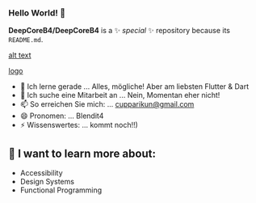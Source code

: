 ### Hello World! 👋
**DeepCoreB4/DeepCoreB4** is a ✨ _special_ ✨ repository because its `README.md`.

[alt text][logo] 

[logo]:https://developers-dc.netlify.app/static/media/moshed-05-15-17-40-43.d34b947c.gif

[logo]


- 🌱 Ich lerne gerade ... Alles, mögliche! Aber am liebsten Flutter & Dart
- 👯 Ich suche eine Mitarbeit an ... Nein, Momentan eher nicht!
- 📫 So erreichen Sie mich: ... cupparikun@gmail.com
- 😄 Pronomen: ... Blendit4
- ⚡ Wissenswertes: ... kommt noch!!)
 ## 💭 I want to learn more about:
* Accessibility
* Design Systems
* Functional Programming
